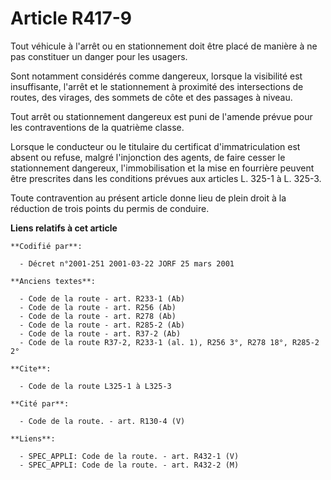 # Article R417-9

Tout véhicule à l'arrêt ou en stationnement doit être placé de manière à ne pas constituer un danger pour les usagers.

Sont notamment considérés comme dangereux, lorsque la visibilité est insuffisante, l'arrêt et le stationnement à proximité
des intersections de routes, des virages, des sommets de côte et des passages à niveau.

Tout arrêt ou stationnement dangereux est puni de l'amende prévue pour les contraventions de la quatrième classe.

Lorsque le conducteur ou le titulaire du certificat d'immatriculation est absent ou refuse, malgré l'injonction des agents,
de faire cesser le stationnement dangereux, l'immobilisation et la mise en fourrière peuvent être prescrites dans les
conditions prévues aux articles L. 325-1 à L. 325-3.

Toute contravention au présent article donne lieu de plein droit à la réduction de trois points du permis de conduire.

**Liens relatifs à cet article**

	**Codifié par**:

	  - Décret n°2001-251 2001-03-22 JORF 25 mars 2001

	**Anciens textes**:

	  - Code de la route - art. R233-1 (Ab)
	  - Code de la route - art. R256 (Ab)
	  - Code de la route - art. R278 (Ab)
	  - Code de la route - art. R285-2 (Ab)
	  - Code de la route - art. R37-2 (Ab)
	  - Code de la route R37-2, R233-1 (al. 1), R256 3°, R278 18°, R285-2 2°

	**Cite**:

	  - Code de la route L325-1 à L325-3

	**Cité par**:

	  - Code de la route. - art. R130-4 (V)

	**Liens**:

	  - SPEC_APPLI: Code de la route. - art. R432-1 (V)
	  - SPEC_APPLI: Code de la route. - art. R432-2 (M)
